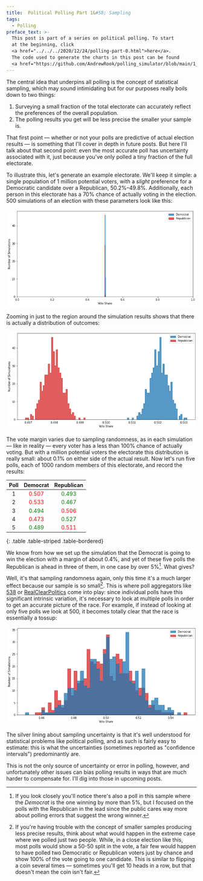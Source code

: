 ```yaml
---
title:  Political Polling Part 1&#58; Sampling
tags:
  - Polling
preface_text: >-
  This post is part of a series on political polling. To start 
  at the beginning, click 
  <a href="../../../2020/12/24/polling-part-0.html">here</a>.
  The code used to generate the charts in this post can be found
  <a href="https://github.com/AndrewRook/polling_simulator/blob/main/1_introduction.ipynb">here</a>.
---
```


The central idea that underpins all polling is the concept of statistical sampling,
which may sound intimidating
but for our purposes really boils down to two things:

<!--more-->

1. Surveying a small fraction of the total electorate can accurately reflect
the preferences of the overall population.
2. The polling results you get will be less precise the smaller your
sample is.

That first point — whether or not your polls are 
predictive of actual election results — is something that I'll
cover in depth in future posts. But here I'll talk about that
second point: even the most accurate poll has uncertainty associated
with it, just because you've only polled a tiny fraction of the
full electorate.

To illustrate this, let's generate an example electorate. We'll keep
it simple: a single population of 1 million potential voters, with
a _slight_ preference for a Democratic candidate over a Republican, 
50.2%–49.8%. Additionally, each person in this electorate has a
70% chance of actually voting in the election. 500 simulations of
an election with these parameters look like this:

![election_results](/images/2020-12-28-polling-part-1/election_results.png)

Zooming in just to the region around the simulation results shows
that there is actually a distribution of outcomes:

![election_results_zoomed](/images/2020-12-28-polling-part-1/election_results_zoomed.png)

The vote margin varies due to sampling randomness, as in each simulation — like in reality — every
voter has a less than 100% chance of actually voting. But with a million potential voters
the electorate this distribution is really small: about 0.1% on either side
of the actual result. Now let's run five polls, each of 1000 random members of this
electorate, and record the results:

| Poll | Democrat | Republican |
|:----:|:--------:|:----------:|
|  1   |<span style="color: red">0.507</span>|<span style="color: green">0.493</span>|
|  2   |<span style="color: red">0.533</span>|<span style="color: green">0.467</span>|
|  3   |<span style="color: green">0.494</span>|<span style="color: red">0.506</span>|
|  4   |<span style="color: red">0.473</span>|<span style="color: green">0.527</span>|
|  5   |<span style="color: green">0.489</span>|<span style="color: red">0.511</span>|
{: .table .table-striped .table-bordered}

We know from how we set up the simulation that the Democrat is going
to win the election with a margin of about 0.4%, and yet of these
five polls the Republican is ahead in three of them, in one case by
over 5%[^democrat]. What gives?

Well, it's that sampling randomness again, only this time it's a
much larger effect because our sample is so small[^sampling]. This
is where poll aggregators like [538](https://fivethirtyeight.com/) or 
[RealClearPolitics](https://www.realclearpolitics.com/) come into
play: since individual polls have this significant intrinsic variation,
it's necessary to look at multiple polls in order to get an accurate
picture of the race. For example, if instead of looking at only five
polls we look at 500, it becomes totally clear that the race is
essentially a tossup:

![poll_results](/images/2020-12-28-polling-part-1/poll_results.png)

The silver lining about sampling uncertainty is that it's well
understood for statistical problems like political polling, and
as such is fairly easy to estimate: this is what the uncertainties 
(sometimes reported as "confidence intervals") predominantly are.

This is not the only source of uncertainty
or error in polling, however, and unfortunately other issues
can bias polling results in ways that are much harder to 
compensate for. I'll dig into those in upcoming posts. 


[^democrat]:
    If you look closely you'll notice there's also a poll in this sample where the _Democrat_ is the one
    winning by more than 5%, but I focused on the polls with the Republican
    in the lead since the public cares way more about polling
    errors that suggest the wrong winner.

[^sampling]:
    If you're having trouble with the concept of smaller samples
    producing less precise results, think about what would happen
    in the extreme case where we polled just two people. While,
    in a close election like this, most polls would show a 50-50 split
    in the vote, a fair few would happen to have polled two Democratic
    or Republican voters just by chance and show 100% of the vote going
    to one candidate. This is similar to flipping a coin several times —
    sometimes you'll get 10 heads in a row, but that doesn't mean the
    coin isn't fair.